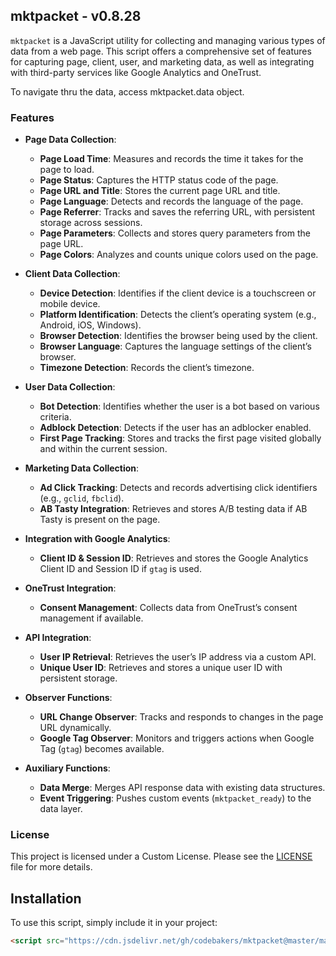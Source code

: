 ## mktpacket - v0.8.28

`mktpacket` is a JavaScript utility for collecting and managing various types of data from a web page. This script offers a comprehensive set of features for capturing page, client, user, and marketing data, as well as integrating with third-party services like Google Analytics and OneTrust.

To navigate thru the data, access mktpacket.data object.

### Features

- **Page Data Collection**:
  - **Page Load Time**: Measures and records the time it takes for the page to load.
  - **Page Status**: Captures the HTTP status code of the page.
  - **Page URL and Title**: Stores the current page URL and title.
  - **Page Language**: Detects and records the language of the page.
  - **Page Referrer**: Tracks and saves the referring URL, with persistent storage across sessions.
  - **Page Parameters**: Collects and stores query parameters from the page URL.
  - **Page Colors**: Analyzes and counts unique colors used on the page.

- **Client Data Collection**:
  - **Device Detection**: Identifies if the client device is a touchscreen or mobile device.
  - **Platform Identification**: Detects the client’s operating system (e.g., Android, iOS, Windows).
  - **Browser Detection**: Identifies the browser being used by the client.
  - **Browser Language**: Captures the language settings of the client’s browser.
  - **Timezone Detection**: Records the client’s timezone.

- **User Data Collection**:
  - **Bot Detection**: Identifies whether the user is a bot based on various criteria.
  - **Adblock Detection**: Detects if the user has an adblocker enabled.
  - **First Page Tracking**: Stores and tracks the first page visited globally and within the current session.

- **Marketing Data Collection**:
  - **Ad Click Tracking**: Detects and records advertising click identifiers (e.g., `gclid`, `fbclid`).
  - **AB Tasty Integration**: Retrieves and stores A/B testing data if AB Tasty is present on the page.

- **Integration with Google Analytics**:
  - **Client ID & Session ID**: Retrieves and stores the Google Analytics Client ID and Session ID if `gtag` is used.

- **OneTrust Integration**:
  - **Consent Management**: Collects data from OneTrust’s consent management if available.

- **API Integration**:
  - **User IP Retrieval**: Retrieves the user’s IP address via a custom API.
  - **Unique User ID**: Retrieves and stores a unique user ID with persistent storage.

- **Observer Functions**:
  - **URL Change Observer**: Tracks and responds to changes in the page URL dynamically.
  - **Google Tag Observer**: Monitors and triggers actions when Google Tag (`gtag`) becomes available.

- **Auxiliary Functions**:
  - **Data Merge**: Merges API response data with existing data structures.
  - **Event Triggering**: Pushes custom events (`mktpacket_ready`) to the data layer.

### License

This project is licensed under a Custom License. Please see the [LICENSE](LICENSE) file for more details.

## Installation

To use this script, simply include it in your project:

```html
<script src="https://cdn.jsdelivr.net/gh/codebakers/mktpacket@master/main.js" key="free-version" gtag=""></script>
